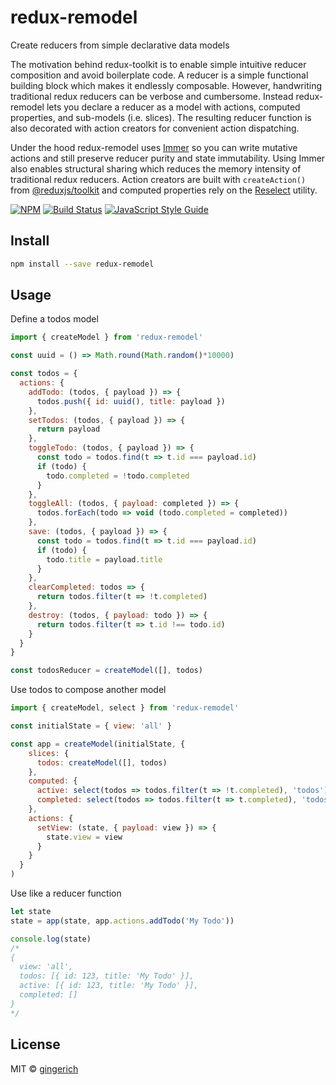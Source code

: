 # redux-remodel
Create reducers from simple declarative data models

The motivation behind redux-toolkit is to enable simple intuitive reducer composition and avoid boilerplate code. A reducer is a simple functional building block which makes it endlessly composable. However, handwriting traditional redux reducers can be verbose and cumbersome. Instead redux-remodel lets you declare a reducer as a model with actions, computed properties, and sub-models (i.e. slices). The resulting reducer function is also decorated with action creators for convenient action dispatching.

Under the hood redux-remodel uses [Immer](https://npmjs.com/immer) so you can write mutative actions and still preserve reducer purity and state immutability. Using Immer also enables structural sharing which reduces the memory intensity of traditional redux reducers. Action creators are built with `createAction()` from [@reduxjs/toolkit](https://redux-toolkit.js.org/) and computed properties rely on the [Reselect](https://npmjs.com/reselect) utility.

[![NPM](https://img.shields.io/npm/v/redux-remodel.svg)](https://www.npmjs.com/package/redux-remodel) [![Build Status](https://travis-ci.com/gingerich/redux-remodel.svg?branch=master)](https://travis-ci.com/gingerich/redux-remodel) [![JavaScript Style Guide](https://img.shields.io/badge/code_style-standard-brightgreen.svg)](https://standardjs.com) 

## Install

```bash
npm install --save redux-remodel
```

## Usage

Define a todos model

```jsx
import { createModel } from 'redux-remodel'

const uuid = () => Math.round(Math.random()*10000)

const todos = {
  actions: {
    addTodo: (todos, { payload }) => {
      todos.push({ id: uuid(), title: payload })
    },
    setTodos: (todos, { payload }) => {
      return payload
    },
    toggleTodo: (todos, { payload }) => {
      const todo = todos.find(t => t.id === payload.id)
      if (todo) {
        todo.completed = !todo.completed
      }
    },
    toggleAll: (todos, { payload: completed }) => {
      todos.forEach(todo => void (todo.completed = completed))
    },
    save: (todos, { payload }) => {
      const todo = todos.find(t => t.id === payload.id)
      if (todo) {
        todo.title = payload.title
      }
    },
    clearCompleted: todos => {
      return todos.filter(t => !t.completed)
    },
    destroy: (todos, { payload: todo }) => {
      return todos.filter(t => t.id !== todo.id)
    }
  }
}

const todosReducer = createModel([], todos)
```

Use todos to compose another model

```jsx
import { createModel, select } from 'redux-remodel'

const initialState = { view: 'all' }

const app = createModel(initialState, {
    slices: {
      todos: createModel([], todos)
    },
    computed: {
      active: select(todos => todos.filter(t => !t.completed), 'todos'),
      completed: select(todos => todos.filter(t => t.completed), 'todos')
    },
    actions: {
      setView: (state, { payload: view }) => {
        state.view = view
      }
    }
  }
)
```

Use like a reducer function

```jsx
let state
state = app(state, app.actions.addTodo('My Todo'))

console.log(state)
/*
{
  view: 'all',
  todos: [{ id: 123, title: 'My Todo' }],
  active: [{ id: 123, title: 'My Todo' }],
  completed: []
}
*/
```

## License

MIT © [gingerich](https://github.com/gingerich)
